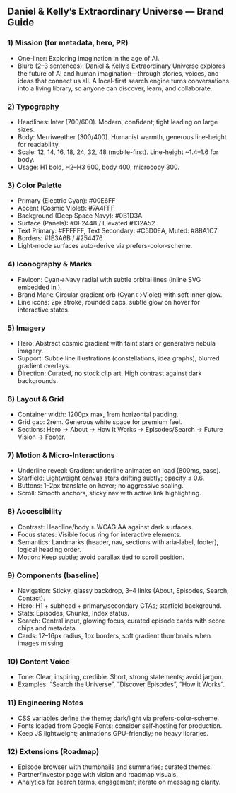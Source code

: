 ## Daniel & Kelly’s Extraordinary Universe — Brand Guide

### 1) Mission (for metadata, hero, PR)
- One-liner: Exploring imagination in the age of AI.
- Blurb (2–3 sentences): Daniel & Kelly’s Extraordinary Universe explores the future of AI and human imagination—through stories, voices, and ideas that connect us all. A local-first search engine turns conversations into a living library, so anyone can discover, learn, and collaborate.

### 2) Typography
- Headlines: Inter (700/600). Modern, confident; tight leading on large sizes.
- Body: Merriweather (300/400). Humanist warmth, generous line-height for readability.
- Scale: 12, 14, 16, 18, 24, 32, 48 (mobile-first). Line-height ~1.4–1.6 for body.
- Usage: H1 bold, H2–H3 600, body 400, microcopy 300.

### 3) Color Palette
- Primary (Electric Cyan): #00E6FF
- Accent (Cosmic Violet): #7A4FFF
- Background (Deep Space Navy): #0B1D3A
- Surface (Panels): #0F2448 / Elevated #132A52
- Text Primary: #FFFFFF, Text Secondary: #C5D0EA, Muted: #8BA1C7
- Borders: #1E3A6B / #254476
- Light-mode surfaces auto-derive via prefers-color-scheme.

### 4) Iconography & Marks
- Favicon: Cyan→Navy radial with subtle orbital lines (inline SVG embedded in <head>).
- Brand Mark: Circular gradient orb (Cyan↔Violet) with soft inner glow.
- Line icons: 2px stroke, rounded caps, subtle glow on hover for interactive states.

### 5) Imagery
- Hero: Abstract cosmic gradient with faint stars or generative nebula imagery.
- Support: Subtle line illustrations (constellations, idea graphs), blurred gradient overlays.
- Direction: Curated, no stock clip art. High contrast against dark backgrounds.

### 6) Layout & Grid
- Container width: 1200px max, 1rem horizontal padding.
- Grid gap: 2rem. Generous white space for premium feel.
- Sections: Hero → About → How It Works → Episodes/Search → Future Vision → Footer.

### 7) Motion & Micro-Interactions
- Underline reveal: Gradient underline animates on load (800ms, ease).
- Starfield: Lightweight canvas stars drifting subtly; opacity ≤ 0.6.
- Buttons: 1–2px translate on hover; no aggressive scaling.
- Scroll: Smooth anchors, sticky nav with active link highlighting.

### 8) Accessibility
- Contrast: Headline/body ≥ WCAG AA against dark surfaces.
- Focus states: Visible focus ring for interactive elements.
- Semantics: Landmarks (header, nav, sections with aria-label, footer), logical heading order.
- Motion: Keep subtle; avoid parallax tied to scroll position.

### 9) Components (baseline)
- Navigation: Sticky, glassy backdrop, 3–4 links (About, Episodes, Search, Contact).
- Hero: H1 + subhead + primary/secondary CTAs; starfield background.
- Stats: Episodes, Chunks, Index status.
- Search: Central input, glowing focus, curated episode cards with score chips and metadata.
- Cards: 12–16px radius, 1px borders, soft gradient thumbnails when images missing.

### 10) Content Voice
- Tone: Clear, inspiring, credible. Short, strong statements; avoid jargon.
- Examples: “Search the Universe”, “Discover Episodes”, “How it Works”.

### 11) Engineering Notes
- CSS variables define the theme; dark/light via prefers-color-scheme.
- Fonts loaded from Google Fonts; consider self-hosting for production.
- Keep JS lightweight; animations GPU-friendly; no heavy libraries.

### 12) Extensions (Roadmap)
- Episode browser with thumbnails and summaries; curated themes.
- Partner/investor page with vision and roadmap visuals.
- Analytics for search terms, engagement; iterate on messaging clarity.


